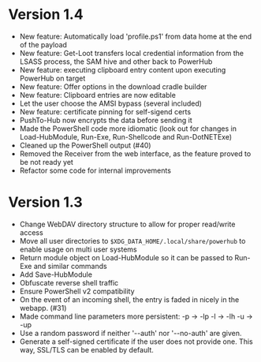 Version 1.4
===========

* New feature: Automatically load 'profile.ps1' from data home at the end of
  the payload
* New feature: Get-Loot transfers local credential information from the
  LSASS process, the SAM hive and other back to PowerHub
* New feature: executing clipboard entry content upon executing PowerHub on
  target
* New feature: Offer options in the download cradle builder
* New feature: Clipboard entries are now editable
* Let the user choose the AMSI bypass (several included)
* New feature: certificate pinning for self-sigend certs
* PushTo-Hub now encrypts the data before sending it
* Made the PowerShell code more idiomatic (look out for changes in
  Load-HubModule, Run-Exe, Run-Shellcode and Run-DotNETExe)
* Cleaned up the PowerShell output (#40)
* Removed the Receiver from the web interface, as the feature proved to be
  not ready yet
* Refactor some code for internal improvements

Version 1.3
===========

* Change WebDAV directory structure to allow for proper read/write access
* Move all user directories to `$XDG_DATA_HOME/.local/share/powerhub` to
  enable usage on multi user systems
* Return module object on Load-HubModule so it can be passed to Run-Exe and
  similar commands
* Add Save-HubModule
* Obfuscate reverse shell traffic
* Ensure PowerShell v2 compatibility
* On the event of an incoming shell, the entry is faded in nicely in the
  webapp. (#31)
* Made command line parameters more persistent:
  -p -> -lp
  -l -> -lh
  -u -> -up
* Use a random password if neither '--auth' nor '--no-auth' are given.
* Generate a self-signed certificate if the user does not provide one. This
  way, SSL/TLS can be enabled by default.
